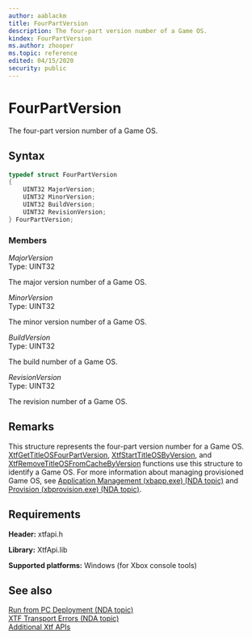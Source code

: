 ```yaml
---
author: aablackm
title: FourPartVersion
description: The four-part version number of a Game OS.
kindex: FourPartVersion
ms.author: zhooper
ms.topic: reference
edited: 04/15/2020
security: public
---
```


# FourPartVersion

The four-part version number of a Game OS.  
  
<a id="syntaxSection"></a>
  
## Syntax
  
```cpp
typedef struct FourPartVersion
{
    UINT32 MajorVersion;
    UINT32 MinorVersion;
    UINT32 BuildVersion;
    UINT32 RevisionVersion;
} FourPartVersion;
```
  
<a id="membersSection"></a>
  
### Members
  
*MajorVersion*  
Type: UINT32  
  
The major version number of a Game OS.  
  
*MinorVersion*  
Type: UINT32  
  
The minor version number of a Game OS.  
  
*BuildVersion*  
Type: UINT32  
  
The build number of a Game OS.  
  
*RevisionVersion*  
Type: UINT32  
  
The revision number of a Game OS.  
  
<a id="remarks"></a>
  
## Remarks
  
This structure represents the four-part version number for a Game OS. [XtfGetTitleOSFourPartVersion](../functions/xtfgettitleosfourpartversion-xtfapi-xbox-windows-m.md), [XtfStartTitleOSByVersion](../functions/xtfstarttitleosbyversion-xtfapi-xbox-windows-m.md), and [XtfRemoveTitleOSFromCacheByVersion](../functions/xtfremovetitleosfromcachebyversion-xtfapi-xbox-windows-m.md) functions use this structure to identify a Game OS. For more information about managing provisioned Game OS, see [Application Management (xbapp.exe) (NDA topic)](../../../../../tools-console/xbox-tools-and-apis/commandlinetools/xbapp.md) and [Provision (xbprovision.exe) (NDA topic)](../../../../../tools-console/xbox-tools-and-apis/commandlinetools/xbprovision.md).  
  
<a id="requirementsSection"></a>
  
## Requirements
  
**Header:** xtfapi.h  
  
**Library:** XtfApi.lib  
  
**Supported platforms:** Windows (for Xbox console tools)  
  
<a id="seealsoSection"></a>
  
## See also  
  
[Run from PC Deployment (NDA topic)](../../../../../tools-console/usinggsdk/deployment/deployment.md)  
[XTF Transport Errors (NDA topic)](../../../../../tools-console/xbox-tools-and-apis/commandlinetools/xtf-transport-errors.md)  
[Additional Xtf APIs](../atoc-xtfapi.md)  
  